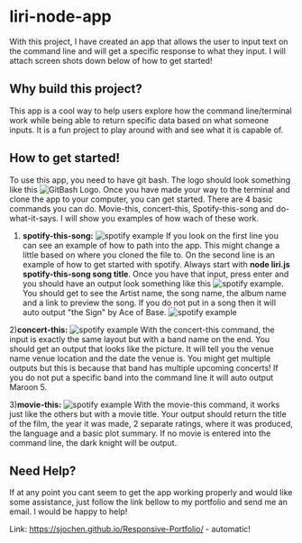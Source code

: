 # liri-node-app
With this project, I have created an app that allows the user to input text on the command line and will get a specific response to what they input. I will attach screen shots down below of how to get started!

## Why build this project?
This app is a cool way to help users explore how the command line/terminal work while being able to return specific data based on what someone inputs. It is a fun project to play around with and see what it is capable of.

## How to get started!
To use this app, you need to have git bash. The logo should look something like this ![GitBash Logo](../images/Screenshot(10).png).
Once you have made your way to the terminal and clone the app to your computer, you can get started. There are 4 basic commands you can do. Movie-this, concert-this, Spotify-this-song and do-what-it-says. I will show you examples of how wach of these work.

1) **spotify-this-song:** ![spotify example](../images/Screenshot(2).png) If you look on the first line you can see an example of how to path into the app. This might change a little based on where you cloned the file to. On the second line is an example of how to get started with spotify. Always start with **node liri.js spotify-this-song song title**. Once you have that input, press enter and you should have an output look something like this
 ![spotify example](../images/Screenshot(3).png). You should get to see the Artist name, the song name, the album name and a link to preview the song. If you do not put in a song then it will auto output "the Sign" by Ace of Base.  ![spotify example](../images/Screenshot(6).png)

2)**concert-this:**  ![spotify example](../images/Screenshot(4).png) With the concert-this command, the input is exactly the same layout but with a band name on the end. You should get an output that looks like the picture. It will tell you the venue name venue location and the date the venue is. You might get multiple outputs but this is because that band has multiple upcoming concerts! If you do not put a specific band into the command line it will auto output Maroon 5.

3)**movie-this:**  ![spotify example](../images/Screenshot(7).png) With the movie-this command, it works just like the others but with a movie title. Your output should return the title of the film, the year it was made, 2 separate ratings, where it was produced, the language and a basic plot summary. If no movie is entered into the command line, the dark knight will be output.

## Need Help?

If at any point you cant seem to get the app working properly and would like some assistance, just follow the link bellow to my portfolio and send me an email. I would be happy to help!

Link: https://sjochen.github.io/Responsive-Portfolio/ - automatic!

